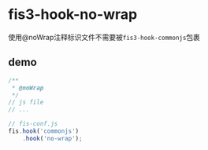 # fis3-hook-no-wrap

使用@noWrap注释标识文件不需要被`fis3-hook-commonjs`包裹

## demo

```js
/**
 * @noWrap
 */
// js file
// ...
```

```js
// fis-conf.js
fis.hook('commonjs')
    .hook('no-wrap');
```
